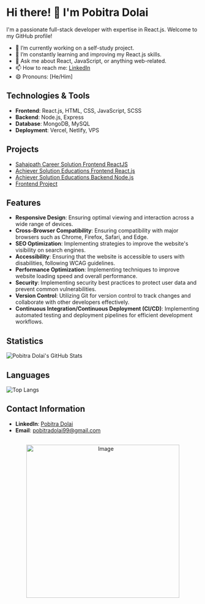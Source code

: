 # Hi there! 👋 I'm Pobitra Dolai

I'm a passionate full-stack developer with expertise in React.js. Welcome to my GitHub profile!

- 🔭 I’m currently working on a self-study project.
- 🌱 I’m constantly learning and improving my React.js skills.
- 💬 Ask me about React, JavaScript, or anything web-related.
- 📫 How to reach me: [LinkedIn](https://www.linkedin.com/in/pobitra-dolai-214524289?utm_source=share&utm_campaign=share_via&utm_content=profile&utm_medium=android_app)
- 😄 Pronouns: [He/Him]

## Technologies & Tools
- **Frontend**: React.js, HTML, CSS, JavaScript, SCSS
- **Backend**: Node.js, Express
- **Database**: MongoDB, MySQL
- **Deployment**: Vercel, Netlify, VPS

## Projects
- [Sahajpath Career Solution Frontend ReactJS](https://github.com/pobitradolai/sahajpath.git)
- [Achiever Solution Educations Frontend React.js](https://github.com/pobitradolai/fornt-end-achiver-real.git)
- [Achiever Solution Educations Backend Node.js](https://github.com/pobitradolai/sqlconnection-achiver.git)
- [Frontend Project](https://github.com/pobitradolai/case-study-pobitra)

## Features
- **Responsive Design**: Ensuring optimal viewing and interaction across a wide range of devices.
- **Cross-Browser Compatibility**: Ensuring compatibility with major browsers such as Chrome, Firefox, Safari, and Edge.
- **SEO Optimization**: Implementing strategies to improve the website's visibility on search engines.
- **Accessibility**: Ensuring that the website is accessible to users with disabilities, following WCAG guidelines.
- **Performance Optimization**: Implementing techniques to improve website loading speed and overall performance.
- **Security**: Implementing security best practices to protect user data and prevent common vulnerabilities.
- **Version Control**: Utilizing Git for version control to track changes and collaborate with other developers effectively.
- **Continuous Integration/Continuous Deployment (CI/CD)**: Implementing automated testing and deployment pipelines for efficient development workflows.

## Statistics 
![Pobitra Dolai's GitHub Stats](https://github-readme-stats.vercel.app/api?username=pobitradolai&show_icons=true&theme=radical)

## Languages
![Top Langs](https://github-readme-stats.vercel.app/api/top-langs/?username=pobitradolai&layout=compact)


## Contact Information
- **LinkedIn**: [Pobitra Dolai](https://www.linkedin.com/in/pobitra-dolai-214524289?utm_source=share&utm_campaign=share_via&utm_content=profile&utm_medium=android_app)
- **Email**: [pobitradolai99@gmail.com](mailto:pobitradolai99@gmail.com)


##
<p align="center">
  <img src="https://i.pinimg.com/originals/20/c6/58/20c658e4c375268eed59d1c94b61059f.gif" alt="Image" width="400" />
</p>
